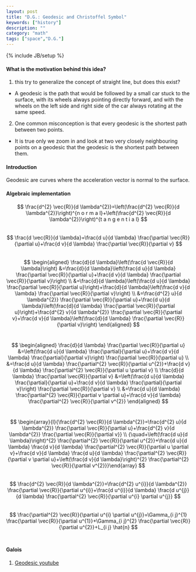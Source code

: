 ```yaml
---
layout: post
title: "D.G.: Geodesic and Christoffel Symbol"
keywords: ["history"]
description: ""
category: "math"
tags: ["space","D.G."]
---
```

{% include JB/setup %}

#### What is the motivation behind this idea?
1. this try to generalize the concept of straight line, but does this exist?
- A geodesic is the path that would be followed by a small car stuck to the
  surface,  with its wheels always pointing directly forward, and with the
  wheels on the left side and right side of the car always rotating at the same
  speed.

2. One common misconception is that every geodesic is the shortest path between two points.
- It is true only we zoom in and look at two very closely neighbouring points
  on a geodesic that the geodesic is the shortest path between them.



#### Introduction
Geodesic are curves where the acceleration vector is normal to the surface.
#### Algebraic implementation

$$
\frac{d^{2} \vec{R}}{d \lambda^{2}}=\left(\frac{d^{2} \vec{R}}{d
\lambda^{2}}\right)^{n o r m a l}+\left(\frac{d^{2} \vec{R}}{d
\lambda^{2}}\right)^{t a n g e n t i a l}
$$
<br />
$$
\frac{d \vec{R}}{d \lambda}=\frac{d u}{d \lambda} \frac{\partial
\vec{R}}{\partial u}+\frac{d v}{d \lambda} \frac{\partial \vec{R}}{\partial v}
$$
<br />
$$
\begin{aligned} \frac{d}{d \lambda}\left(\frac{d \vec{R}}{d \lambda}\right)
&=\frac{d}{d \lambda}\left(\frac{d u}{d \lambda} \frac{\partial
\vec{R}}{\partial u}+\frac{d v}{d \lambda} \frac{\partial \vec{R}}{\partial
v}\right) \\ &=\frac{d}{d \lambda}\left(\frac{d u}{d \lambda} \frac{\partial
\vec{R}}{\partial u}\right)+\frac{d}{d \lambda}\left(\frac{d v}{d \lambda}
\frac{\partial \vec{R}}{\partial v}\right) \\ &=\frac{d^{2} u}{d \lambda^{2}}
\frac{\partial \vec{R}}{\partial u}+\frac{d u}{d \lambda}\left(\frac{d}{d
\lambda} \frac{\partial \vec{R}}{\partial u}\right)+\frac{d^{2} v}{d
\lambda^{2}} \frac{\partial \vec{R}}{\partial v}+\frac{d v}{d
\lambda}\left(\frac{d}{d \lambda} \frac{\partial \vec{R}}{\partial v}\right)
\end{aligned}
$$
<br />

$$
\begin{aligned} \frac{d}{d \lambda} \frac{\partial \vec{R}}{\partial u}
&=\left(\frac{d u}{d \lambda} \frac{\partial}{\partial u}+\frac{d v}{d \lambda}
\frac{\partial}{\partial v}\right) \frac{\partial \vec{R}}{\partial u} \\
&=\frac{d u}{d \lambda} \frac{\partial^{2} \vec{R}}{\partial u^{2}}+\frac{d v}{d
\lambda} \frac{\partial^{2} \vec{R}}{\partial u \partial v} \\ \frac{d}{d
\lambda} \frac{\partial \vec{R}}{\partial v} &=\left(\frac{d u}{d \lambda}
\frac{\partial}{\partial u}+\frac{d v}{d \lambda} \frac{\partial}{\partial
v}\right) \frac{\partial \vec{R}}{\partial v} \\ &=\frac{d u}{d \lambda}
\frac{\partial^{2} \vec{R}}{\partial v \partial u}+\frac{d v}{d \lambda}
\frac{\partial^{2} \vec{R}}{\partial v^{2}} \end{aligned}
$$
<br />

$$
\begin{array}{l}{\frac{d^{2} \vec{R}}{d \lambda^{2}}=\frac{d^{2} u}{d
\lambda^{2}} \frac{\partial \vec{R}}{\partial u}+\frac{d^{2} v}{d \lambda^{2}}
\frac{\partial \vec{R}}{\partial v}} \\ {\quad+\left(\frac{d u}{d
\lambda}\right)^{2} \frac{\partial^{2} \vec{R}}{\partial u^{2}}+\frac{d u}{d
\lambda} \frac{d v}{d \lambda} \frac{\partial^{2} \vec{R}}{\partial u \partial
v}+\frac{d v}{d \lambda} \frac{d u}{d \lambda} \frac{\partial^{2}
\vec{R}}{\partial v \partial u}+\left(\frac{d v}{d \lambda}\right)^{2}
\frac{\partial^{2} \vec{R}}{\partial v^{2}}}\end{array}
$$
<br />
$$
\frac{d^{2} \vec{R}}{d \lambda^{2}}=\frac{d^{2} u^{i}}{d \lambda^{2}}
\frac{\partial \vec{R}}{\partial u^{i}}+\frac{d u^{i}}{d \lambda} \frac{d
u^{j}}{d \lambda} \frac{\partial^{2} \vec{R}}{\partial u^{i} \partial u^{j}}
$$
<br />
$$
\frac{\partial^{2} \vec{R}}{\partial u^{i} \partial u^{j}}=\Gamma_{i j}^{1}
\frac{\partial \vec{R}}{\partial u^{1}}+\Gamma_{i j}^{2} \frac{\partial
\vec{R}}{\partial u^{2}}+L_{i j} \hat{n}
$$
<br />



#### Galois
1. [Geodesic youtube](https://www.youtube.com/watch?v=NfqrCdAjiks)



